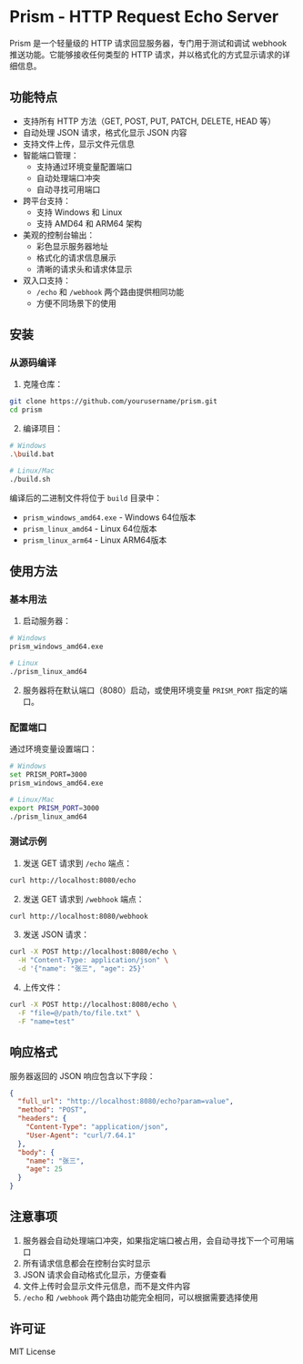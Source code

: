 # Prism - HTTP Request Echo Server

Prism 是一个轻量级的 HTTP 请求回显服务器，专门用于测试和调试 webhook 推送功能。它能够接收任何类型的 HTTP 请求，并以格式化的方式显示请求的详细信息。

## 功能特点

- 支持所有 HTTP 方法（GET, POST, PUT, PATCH, DELETE, HEAD 等）
- 自动处理 JSON 请求，格式化显示 JSON 内容
- 支持文件上传，显示文件元信息
- 智能端口管理：
  - 支持通过环境变量配置端口
  - 自动处理端口冲突
  - 自动寻找可用端口
- 跨平台支持：
  - 支持 Windows 和 Linux
  - 支持 AMD64 和 ARM64 架构
- 美观的控制台输出：
  - 彩色显示服务器地址
  - 格式化的请求信息展示
  - 清晰的请求头和请求体显示
- 双入口支持：
  - `/echo` 和 `/webhook` 两个路由提供相同功能
  - 方便不同场景下的使用

## 安装

### 从源码编译

1. 克隆仓库：
```bash
git clone https://github.com/yourusername/prism.git
cd prism
```

2. 编译项目：
```bash
# Windows
.\build.bat

# Linux/Mac
./build.sh
```

编译后的二进制文件将位于 `build` 目录中：
- `prism_windows_amd64.exe` - Windows 64位版本
- `prism_linux_amd64` - Linux 64位版本
- `prism_linux_arm64` - Linux ARM64版本

## 使用方法

### 基本用法

1. 启动服务器：
```bash
# Windows
prism_windows_amd64.exe

# Linux
./prism_linux_amd64
```

2. 服务器将在默认端口（8080）启动，或使用环境变量 `PRISM_PORT` 指定的端口。

### 配置端口

通过环境变量设置端口：

```bash
# Windows
set PRISM_PORT=3000
prism_windows_amd64.exe

# Linux/Mac
export PRISM_PORT=3000
./prism_linux_amd64
```

### 测试示例

1. 发送 GET 请求到 `/echo` 端点：
```bash
curl http://localhost:8080/echo
```

2. 发送 GET 请求到 `/webhook` 端点：
```bash
curl http://localhost:8080/webhook
```

3. 发送 JSON 请求：
```bash
curl -X POST http://localhost:8080/echo \
  -H "Content-Type: application/json" \
  -d '{"name": "张三", "age": 25}'
```

4. 上传文件：
```bash
curl -X POST http://localhost:8080/echo \
  -F "file=@/path/to/file.txt" \
  -F "name=test"
```

## 响应格式

服务器返回的 JSON 响应包含以下字段：

```json
{
  "full_url": "http://localhost:8080/echo?param=value",
  "method": "POST",
  "headers": {
    "Content-Type": "application/json",
    "User-Agent": "curl/7.64.1"
  },
  "body": {
    "name": "张三",
    "age": 25
  }
}
```

## 注意事项

1. 服务器会自动处理端口冲突，如果指定端口被占用，会自动寻找下一个可用端口
2. 所有请求信息都会在控制台实时显示
3. JSON 请求会自动格式化显示，方便查看
4. 文件上传时会显示文件元信息，而不是文件内容
5. `/echo` 和 `/webhook` 两个路由功能完全相同，可以根据需要选择使用

## 许可证

MIT License 